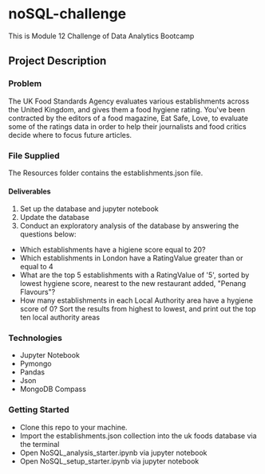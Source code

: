 # noSQL-challenge
This is Module 12 Challenge of Data Analytics Bootcamp

## Project Description
### Problem
The UK Food Standards Agency evaluates various establishments across the United Kingdom, and gives them a food hygiene rating. You've been contracted by the editors of a food magazine, Eat Safe, Love, to evaluate some of the ratings data in order to help their journalists and food critics decide where to focus future articles.

### File Supplied
The Resources folder contains the establishments.json file. 

#### Deliverables
1. Set up the database and jupyter notebook
2. Update the database  
3. Conduct an exploratory analysis of the database by answering the questions below:
- Which establishments have a higiene score equal to 20?
- Which establishments in London have a RatingValue greater than or equal to 4
- What are the top 5 establishments with a RatingValue of '5', sorted by lowest hygiene score, nearest to the new restaurant added, "Penang Flavours"?
- How many establishments in each Local Authority area have a hygiene score of 0? Sort the results from highest to lowest, and print out the top ten local authority areas

### Technologies 

- Jupyter Notebook
- Pymongo
- Pandas
- Json
- MongoDB Compass
  
  
### Getting Started
- Clone this repo to your machine. 
- Import the establishments.json collection into the uk foods database via the terminal
- Open NoSQL_analysis_starter.ipynb via jupyter notebook
- Open NoSQL_setup_starter.ipynb via jupyter notebook
